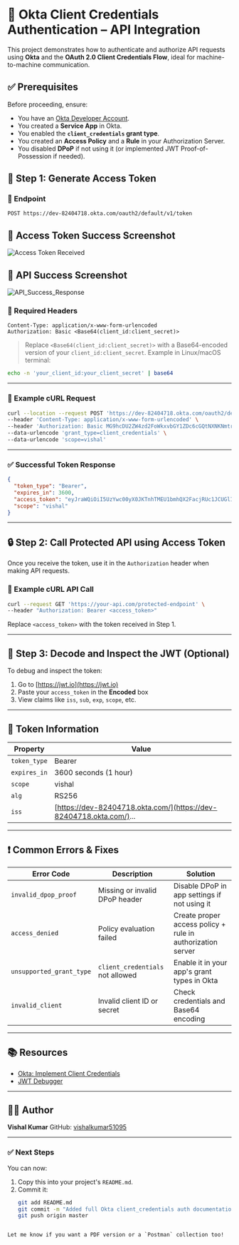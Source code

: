 # 🔐 Okta Client Credentials Authentication – API Integration

This project demonstrates how to authenticate and authorize API requests using **Okta** and the **OAuth 2.0 Client Credentials Flow**, ideal for machine-to-machine communication.


## ✅ Prerequisites

Before proceeding, ensure:

- You have an [Okta Developer Account](https://developer.okta.com/).
- You created a **Service App** in Okta.
- You enabled the **`client_credentials` grant type**.
- You created an **Access Policy** and a **Rule** in your Authorization Server.
- You disabled **DPoP** if not using it (or implemented JWT Proof-of-Possession if needed).

## 🔑 Step 1: Generate Access Token

### 🔗 Endpoint

```http
POST https://dev-82404718.okta.com/oauth2/default/v1/token
````

## 📸 Access Token Success Screenshot

![Access Token Received](docs/images/token_success.png)

## 📸 API Success Screenshot

![API_Success_Response](docs/images/api_success.png)

### 🔐 Required Headers

```http
Content-Type: application/x-www-form-urlencoded
Authorization: Basic <Base64(client_id:client_secret)>
```

> Replace `<Base64(client_id:client_secret)>` with a Base64-encoded version of your `client_id:client_secret`.
> Example in Linux/macOS terminal:

```bash
echo -n 'your_client_id:your_client_secret' | base64
```

---

### 🧾 Example cURL Request

```bash
curl --location --request POST 'https://dev-82404718.okta.com/oauth2/default/v1/token' \
--header 'Content-Type: application/x-www-form-urlencoded' \
--header 'Authorization: Basic MG9hcDU2ZW4zd2FoWkxvbGY1ZDc6cGQtNXNKNmtrUlFpR1E0TlptcnNUY1FfQjZRZUEwZ0V4MnZBLUNEWC1zaXBuS0hKZElZcGF0Q0tWcmc2RV9JVQ==' \
--data-urlencode 'grant_type=client_credentials' \
--data-urlencode 'scope=vishal'
```

---

### ✅ Successful Token Response

```json
{
  "token_type": "Bearer",
  "expires_in": 3600,
  "access_token": "eyJraWQiOiI5UzYwc00yX0JKTnhTMEU1bmhQX2FacjRUc1JCUGlIeG9EMlhLN3NPQlQwIiwiYWxnIjoiUlMyNTYifQ.eyJ2ZXIiOjEsImp0aSI6IkFULkI4QmRTNmMxSHg3dkxEbWtVczJEamExVXEwazhfUEVYdDNHckZJU05sY28iLCJpc3MiOiJodHRwczovL2Rldi04MjQwNDcxOC5va3RhLmNvbS9vYXV0aDIvZGVmYXVsdCIsImF1ZCI6ImFwaTovL2RlZmF1bHQiLCJpYXQiOjE3NDk3MTc2MzAsImV4cCI6MTc0OTcyMTIzMCwiY2lkIjoiMG9hcDU2ZW4zd2FoWkxvbGY1ZDciLCJzY3AiOlsidmlzaGFsIl0sInN1YiI6IjBvYXA1NmVuM3dhaFpMb2xmNWQ3In0.MSkxs-H3n6GX3nwba_bL2sqBDuMCV0pOlzSEe0Pu1OwW_F5Kzm_vEh-kcKAyufcbPY4KamwCqNLZyWy8DJio5_Dv3kOh8qS9Al-r-lemrWl92gd607tn59bmeqiuY_lmi-H2hvn8kXIQGZY8jKgjZcoQ8YN_2pm3cip0eZdzF05Ov9aXXQeBqyx0XZWt3o3TrrUtMWmFJg3WzQsbp_b4JScBv2FdE7QACi4xTJ0153tXJhirZUVsDILWSK-cKB7gWOs4Nazv9v4slm21ZTN5Ia0-uzUQMCsN__0f5W_RJAtpzt079BVgX6nRewfdBkPoXfR9Yqi-rw5AuIjn_asUWg",
  "scope": "vishal"
}
```

---

## 🔒 Step 2: Call Protected API using Access Token

Once you receive the token, use it in the `Authorization` header when making API requests.

### 🔗 Example cURL API Call

```bash
curl --request GET 'https://your-api.com/protected-endpoint' \
--header "Authorization: Bearer <access_token>"
```

Replace `<access_token>` with the token received in Step 1.

---

## 🧪 Step 3: Decode and Inspect the JWT (Optional)

To debug and inspect the token:

1. Go to [https://jwt.io](https://jwt.io)
2. Paste your `access_token` in the **Encoded** box
3. View claims like `iss`, `sub`, `exp`, `scope`, etc.

---

## 🔁 Token Information

| Property     | Value                                                               |
| ------------ | ------------------------------------------------------------------- |
| `token_type` | Bearer                                                              |
| `expires_in` | 3600 seconds (1 hour)                                               |
| `scope`      | vishal                                                              |
| `alg`        | RS256                                                               |
| `iss`        | [https://dev-82404718.okta.com/](https://dev-82404718.okta.com/)... |

---

## ❗ Common Errors & Fixes

| Error Code               | Description                      | Solution                                                   |
| ------------------------ | -------------------------------- | ---------------------------------------------------------- |
| `invalid_dpop_proof`     | Missing or invalid DPoP header   | Disable DPoP in app settings if not using it               |
| `access_denied`          | Policy evaluation failed         | Create proper access policy + rule in authorization server |
| `unsupported_grant_type` | `client_credentials` not allowed | Enable it in your app's grant types in Okta                |
| `invalid_client`         | Invalid client ID or secret      | Check credentials and Base64 encoding                      |

---

## 📚 Resources

* [Okta: Implement Client Credentials](https://developer.okta.com/docs/guides/implement-client-creds/)
* [JWT Debugger](https://jwt.io/)

---

## 👨‍💻 Author

**Vishal Kumar**
GitHub: [vishalkumar51095](https://github.com/vishalkumar51095)

---


### ✅ Next Steps

You can now:

1. Copy this into your project's `README.md`.
2. Commit it:
   ```bash
   git add README.md
   git commit -m "Added full Okta client_credentials auth documentation"
   git push origin master
````

Let me know if you want a PDF version or a `Postman` collection too!
